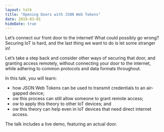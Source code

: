 ```yaml
---
layout: talk
title: "Opening Doors with JSON Web Tokens"
date: 2019-03-01
hideDate: true
---
```

Let’s connect our front door to the internet! What could possibly go wrong? Securing IoT is hard, and the last thing we want to do is let some stranger in!

Let’s take a step back and consider other ways of securing that door, and granting access remotely, without connecting your door to the internet, while adhering to common protocols and data formats throughout.

In this talk, you will learn:
* how JSON Web Tokens can be used to transmit credentials to an air-gapped device;
* ow this process can still allow someone to grant remote access;
* ow to apply this theory to other IoT devices; and
* ow this theory can help even in IoT devices that need direct internet access.

The talk includes a live demo, featuring an actual door.
